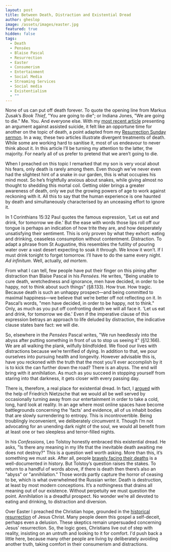```yaml
---
layout: post
title: Between Death, Distraction and Existential Dread
author: gheslop
image: /assets/images/easter.jpg
featured: true
hidden: false
tags:
  - Death
  - Pensées
  - Blaise Pascal
  - Resurrection
  - Easter
  - Consumerism
  - Entertainment
  - Social Media
  - Streaming Services
  - Social media
  - Existentialism
  - ""
---
```

None of us can put off death forever. To quote the opening line from Markus Zusak’s *Book Thief*, "You are going to die"; or Indiana Jones, "We are going to die." Me. You. And everyone else. With my [most recent article](https://rekindle.co.za/content/2024-04-04-assisted-suicide) presenting an argument against assisted suicide, it felt like an opportune time for another on the topic of death, a point adapted from my [Resurrection Sunday sermon](https://sermons.unionchapel.co.za/sermons/54643/resurrection-sunday/). In a way, these two articles illustrate divergent treatments of death. While some are working hard to sanitise it, most of us endeavour to never think about it. In this article I’ll be turning my attention to the latter, the majority. For nearly all of us prefer to pretend that we aren’t going to die.

When I preached on this topic I remarked that my son is very vocal about his fears, only death is rarely among them. Even though we’ve never even had the slightest hint of a snake in our garden, this is what occupies his mind most. So he’s frightfully anxious about snakes, while giving almost no thought to shedding this mortal coil. Getting older brings a greater awareness of death, only we put the growing powers of age to work against reckoning with it. All this to say that the human experience is one haunted by death and simultaneously characterised by an unceasing effort to ignore it.

In 1 Corinthians 15:32 Paul quotes the famous expression, 'Let us eat and drink, for tomorrow we die.' But the ease with words those lips roll off our tongue is perhaps an indication of how trite they are, and how desperately unsatisfying their sentiment. This is only proven by what they exhort: eating and drinking, ceaseless consumption without contentment. Distraction. To adapt a phrase from St Augustine, this resembles the futility of pouring water over a vast desert expecting to soak it through. We know it won’t. If I must drink tonight to forget tomorrow. I’ll have to do the same every night. *Ad infinitum*. Well, actually, *ad mortem*.

From what I can tell, few people have put their finger on this pining after distraction than Blaise Pascal in his *Pensées.* He writes, "Being unable to cure death, wretchedness and ignorance, men have decided, in order to be happy, not to think about such things" (§8.133). How true. How tragic. Because death is such an unhappy prospect—and being committed to maximal happiness—we believe that we’re better off not reflecting on it. In Pascal’s words, "men have decided, in order to be happy, not to think." Only, as much as you put off confronting death we will all face it. 'Let us eat and drink, for tomorrow we die.' Even if the imperative clause of this expression betrays an approach to life deluded by distraction, the indicative clause states bare fact: we will die.

So, elsewhere in the *Pensées* Pascal writes, "We run heedlessly into the abyss after putting something in front of us to stop us seeing it" (§12.166). We are all walking the plank, wilfully blindfolded. We flood our lives with distractions because we’re terrified of dying. In addition to that, we pour ourselves into pursuing health and longevity. However advisable this is, have you reckoned with the truth that the most you’ll ever accomplish by it is to kick the can further down the road? There is an abyss. The end will bring with it annihilation. As much as you succeed in stopping yourself from staring into that darkness, it gets closer with every passing day.

There is, therefore, a real place for existential dread. In fact, I [argued](https://rekindle.co.za/content/2020-07-03-nietzsche) with the help of Friedrich Nietzsche that we would all be well served by occasionally turning away from our entertainment in order to take a cold, long, hard look at reality. In an age where most online spaces have become battlegrounds concerning the 'facts' and evidence, all of us inhabit bodies that are slowly surrendering to entropy. This is incontrovertible. Being troublingly inconvenient, we deliberately circumvent it. Though I’m not advocating for an unending dark night of the soul, we would all benefit from at least one or two sleepless and terror-filled nights.

In his *Confessions,* Leo Tolstoy honestly embraced this existential dread. He asks, "Is there any meaning in my life that the inevitable death awaiting me does not destroy?" This is a question well worth asking. More than this, it’s something we must ask. After all, people [bravely facing their deaths](https://rekindle.co.za/content/2024-03-29-good-friday-with-fred) is a well-documented in history. But Tolstoy’s question raises the stakes. To return to a handful of words above, if there is death then there’s also an "abyss" or "annihilation." Those words partly capture the horror of ceasing to be, which is what overwhelmed the Russian writer. Death is destruction, at least by most modern conceptions. It’s a nothingness that drains all meaning out of our existence. Without perpetuity we must question the point. Annihilation is a dreadful prospect. No wonder we’re all devoted to eating and drinking, to distraction and diversion.

Over Easter I preached the Christian hope, grounded in the [historical resurrection](https://rekindle.co.za/content/doodle-constantine-the-caesars-and-jesus-christ/) of Jesus Christ. Many people deem this gospel a self-deceit, perhaps even a delusion. These skeptics remain unpersuaded concerning Jesus' resurrection. So, the logic goes, Christians live out of step with reality, insisting on an untruth and looking to it for comfort. I'd push back a little here, because many other people are living by deliberately avoiding another truth, taking comfort in their consumerism and distractions.
